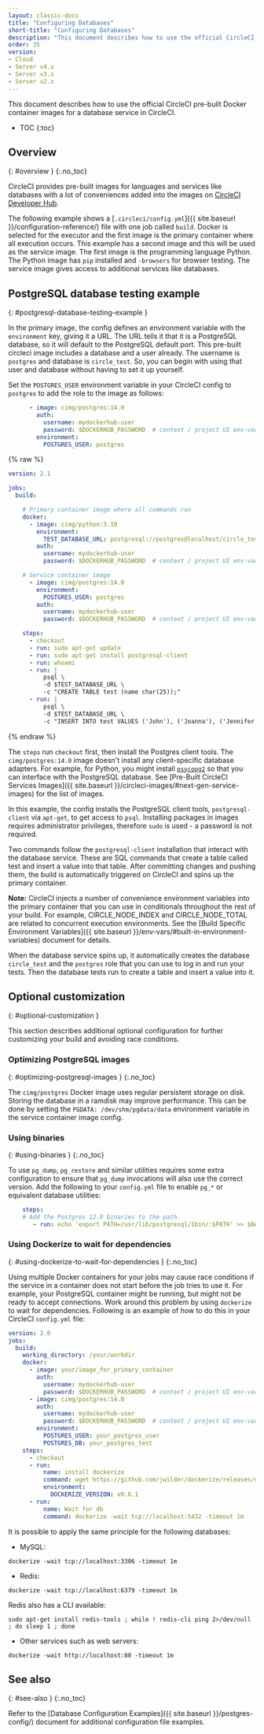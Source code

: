 ```yaml
---
layout: classic-docs
title: "Configuring Databases"
short-title: "Configuring Databases"
description: "This document describes how to use the official CircleCI pre-built Docker container images for a database service in CircleCI."
order: 35
version:
- Cloud
- Server v4.x
- Server v3.x
- Server v2.x
---
```


This document describes how to use the official CircleCI pre-built Docker container images for a database service in CircleCI.

* TOC
{:toc}

## Overview
{: #overview }
{:.no_toc}

CircleCI provides pre-built images for languages and services like databases with a lot of conveniences added into the images on [CircleCI Developer Hub](https://circleci.com/developer/images).

The following example shows a [`.circleci/config.yml`]({{ site.baseurl }}/configuration-reference/) file with one job called `build`. Docker is selected for the executor and the first image is the primary container where all execution occurs. This example has a second image and this will be used as the service image. The first image is the programming language Python. The Python image has `pip` installed and `-browsers` for browser testing. The service image gives access to additional services like databases.

## PostgreSQL database testing example
{: #postgresql-database-testing-example }

In the primary image, the config defines an environment variable with the `environment` key, giving it a URL. The URL tells it that it is a PostgreSQL database, so it will default to the PostgreSQL default port. This pre-built circleci image includes a database and a user already. The username is `postgres` and database is `circle_test`. So, you can begin with using that user and database without having to set it up yourself.

Set the `POSTGRES_USER` environment variable in your CircleCI config to `postgres` to add the role to the image as follows:

```yml
      - image: cimg/postgres:14.0
        auth:
          username: mydockerhub-user
          password: $DOCKERHUB_PASSWORD  # context / project UI env-var reference
        environment:
          POSTGRES_USER: postgres
```

{% raw %}

```yml
version: 2.1

jobs:
  build:

    # Primary container image where all commands run
    docker:
      - image: cimg/python:3.10
        environment:
          TEST_DATABASE_URL: postgresql://postgres@localhost/circle_test
        auth:
          username: mydockerhub-user
          password: $DOCKERHUB_PASSWORD  # context / project UI env-var reference

    # Service container image
      - image: cimg/postgres:14.0
        environment:
          POSTGRES_USER: postgres
        auth:
          username: mydockerhub-user
          password: $DOCKERHUB_PASSWORD  # context / project UI env-var reference

    steps:
      - checkout
      - run: sudo apt-get update
      - run: sudo apt-get install postgresql-client
      - run: whoami
      - run: |
          psql \
          -d $TEST_DATABASE_URL \
          -c "CREATE TABLE test (name char(25));"
      - run: |
          psql \
          -d $TEST_DATABASE_URL \
          -c "INSERT INTO test VALUES ('John'), ('Joanna'), ('Jennifer');"
```

{% endraw %}

The `steps` run `checkout` first, then install the Postgres client tools. The `cimg/postgres:14.0` image doesn't install any client-specific database adapters. For example, for Python, you might install [`psycopg2`](https://www.psycopg.org/) so that you can interface with the PostgreSQL database. See [Pre-Built CircleCI Services Images]({{ site.baseurl }}/circleci-images/#next-gen-service-images) for the list of images.

In this example, the config installs the PostgreSQL client tools, `postgresql-client` via `apt-get`, to get access to `psql`. Installing packages in images requires administrator privileges, therefore `sudo` is used - a password is not required.

Two commands follow the `postgresql-client` installation that interact with the database service. These are SQL commands that create a table called test and insert a value into that table. After committing changes and pushing them, the build is automatically triggered on CircleCI and spins up the primary container.

**Note:** CircleCI injects a number of convenience environment variables into the primary container that you can use in conditionals throughout the rest of your build. For example, CIRCLE_NODE_INDEX and CIRCLE_NODE_TOTAL are related to concurrent execution environments. See the [Build Specific Environment Variables]({{ site.baseurl }}/env-vars/#built-in-environment-variables) document for details.

When the database service spins up, it automatically creates the database `circle_test` and the `postgres` role that you can use to log in and run your tests. Then the database tests run to create a table and insert a value into it.

## Optional customization
{: #optional-customization }

This section describes additional optional configuration for further customizing your build and avoiding race conditions.

### Optimizing PostgreSQL images
{: #optimizing-postgresql-images }
{:.no_toc}

The `cimg/postgres` Docker image uses regular persistent storage on disk. Storing the database in a ramdisk may improve performance. This can be done by setting the `PGDATA: /dev/shm/pgdata/data` environment variable in the service container image config.

### Using binaries
{: #using-binaries }
{:.no_toc}

To use `pg_dump`, `pg_restore` and similar utilities requires some extra configuration to ensure that `pg_dump` invocations will also use the correct version. Add the following to your `config.yml` file to enable `pg_*` or equivalent database utilities:

```yml
    steps:
    # Add the Postgres 12.0 binaries to the path.
       - run: echo 'export PATH=/usr/lib/postgresql/1bin/:$PATH' >> $BASH_ENV
```

### Using Dockerize to wait for dependencies
{: #using-dockerize-to-wait-for-dependencies }
{:.no_toc}

Using multiple Docker containers for your jobs may cause race conditions if the service in a container does not start  before the job tries to use it. For example, your PostgreSQL container might be running, but might not be ready to accept connections. Work around this problem by using `dockerize` to wait for dependencies.
Following is an example of how to do this in your CircleCI `config.yml` file:

```yml
version: 2.0
jobs:
  build:
    working_directory: /your/workdir
    docker:
      - image: your/image_for_primary_container
        auth:
          username: mydockerhub-user
          password: $DOCKERHUB_PASSWORD  # context / project UI env-var reference
      - image: cimg/postgres:14.0
        auth:
          username: mydockerhub-user
          password: $DOCKERHUB_PASSWORD  # context / project UI env-var reference
        environment:
          POSTGRES_USER: your_postgres_user
          POSTGRES_DB: your_postgres_test
    steps:
      - checkout
      - run:
          name: install dockerize
          command: wget https://github.com/jwilder/dockerize/releases/download/$DOCKERIZE_VERSION/dockerize-linux-amd64-$DOCKERIZE_VERSION.tar.gz && sudo tar -C /usr/local/bin -xzvf dockerize-linux-amd64-$DOCKERIZE_VERSION.tar.gz && rm dockerize-linux-amd64-$DOCKERIZE_VERSION.tar.gz
          environment:
            DOCKERIZE_VERSION: v0.6.1
      - run:
          name: Wait for db
          command: dockerize -wait tcp://localhost:5432 -timeout 1m
```

It is possible to apply the same principle for the following databases:

- MySQL:

`dockerize -wait tcp://localhost:3306 -timeout 1m`

- Redis:

`dockerize -wait tcp://localhost:6379 -timeout 1m`

Redis also has a CLI available:

`sudo apt-get install redis-tools ; while ! redis-cli ping 2>/dev/null ; do sleep 1 ; done`

- Other services such as web servers:

`dockerize -wait http://localhost:80 -timeout 1m`

## See also
{: #see-also }
{:.no_toc}

Refer to the [Database Configuration Examples]({{ site.baseurl }}/postgres-config/) document for additional configuration file examples.

